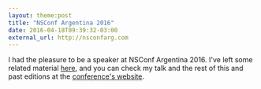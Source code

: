 ```yaml
---
layout: theme:post
title: "NSConf Argentina 2016"
date: 2016-04-18T09:39:32-03:00
external_url: http://nsconfarg.com
---
```

I had the pleasure to be a speaker at NSConf Argentina 2016. I've left some related material [here][related-material], and you can check my talk
and the rest of this and past editions at the [conference's website](http://nsconfarg.com).

[related-material]: http://pablin.org/nsconfarg16

